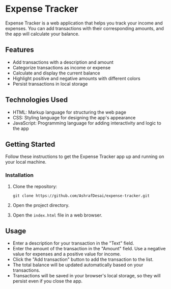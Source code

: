
# Expense Tracker

Expense Tracker is a web application that helps you track your income and expenses. You can add transactions with their corresponding amounts, and the app will calculate your balance.

## Features

- Add transactions with a description and amount
- Categorize transactions as income or expense
- Calculate and display the current balance
- Highlight positive and negative amounts with different colors
- Persist transactions in local storage

## Technologies Used

- HTML: Markup language for structuring the web page
- CSS: Styling language for designing the app's appearance
- JavaScript: Programming language for adding interactivity and logic to the app

## Getting Started

Follow these instructions to get the Expense Tracker app up and running on your local machine.

### Installation

1. Clone the repository:

   ```shell
   git clone https://github.com/AshrafDesai/expense-tracker.git
   ```

2. Open the project directory.

3. Open the `index.html` file in a web browser.

## Usage

- Enter a description for your transaction in the "Text" field.
- Enter the amount of the transaction in the "Amount" field. Use a negative value for expenses and a positive value for income.
- Click the "Add transaction" button to add the transaction to the list.
- The total balance will be updated automatically based on your transactions.
- Transactions will be saved in your browser's local storage, so they will persist even if you close the app.
